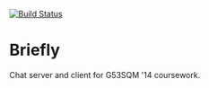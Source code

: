 [![Build Status](https://travis-ci.org/ryanbrodie/Briefly.svg?branch=master)](https://travis-ci.org/ryanbrodie/Briefly)

# Briefly
Chat server and client for G53SQM '14 coursework.